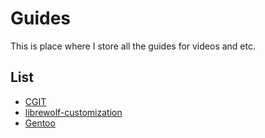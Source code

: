 # Guides

This is place where I store all the guides for videos and etc.

## List

- [CGIT](./cgit-guide-on-apache)
- [librewolf-customization](./librewolf-customization)
- [Gentoo]()
